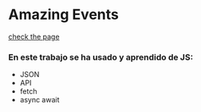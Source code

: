 # Amazing Events

[check the page](https://joacogambra.github.io/AmazingEvents-task4/)
### En este trabajo se ha usado y aprendido de JS:
* JSON
* API
* fetch
* async await
